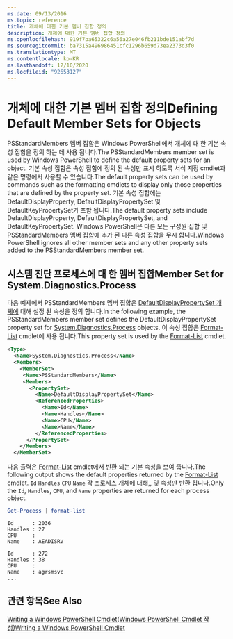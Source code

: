 ```yaml
---
ms.date: 09/13/2016
ms.topic: reference
title: 개체에 대한 기본 멤버 집합 정의
description: 개체에 대한 기본 멤버 집합 정의
ms.openlocfilehash: 919f7ba65322c6a56a27e046fb211bde151abf7d
ms.sourcegitcommit: ba7315a496986451cfc1296b659d73ea2373d3f0
ms.translationtype: MT
ms.contentlocale: ko-KR
ms.lasthandoff: 12/10/2020
ms.locfileid: "92653127"
---
```

# <a name="defining-default-member-sets-for-objects"></a><span data-ttu-id="f4718-103">개체에 대한 기본 멤버 집합 정의</span><span class="sxs-lookup"><span data-stu-id="f4718-103">Defining Default Member Sets for Objects</span></span>

<span data-ttu-id="f4718-104">PSStandardMembers 멤버 집합은 Windows PowerShell에서 개체에 대 한 기본 속성 집합을 정의 하는 데 사용 됩니다.</span><span class="sxs-lookup"><span data-stu-id="f4718-104">The PSStandardMembers member set is used by Windows PowerShell to define the default property sets for an object.</span></span> <span data-ttu-id="f4718-105">기본 속성 집합은 속성 집합에 정의 된 속성만 표시 하도록 서식 지정 cmdlet과 같은 명령에서 사용할 수 있습니다.</span><span class="sxs-lookup"><span data-stu-id="f4718-105">The default property sets can be used by commands such as the formatting cmdlets to display only those properties that are defined by the property set.</span></span> <span data-ttu-id="f4718-106">기본 속성 집합에는 DefaultDisplayProperty, DefaultDisplayPropertySet 및 DefaultKeyPropertySet가 포함 됩니다.</span><span class="sxs-lookup"><span data-stu-id="f4718-106">The default property sets include DefaultDisplayProperty, DefaultDisplayPropertySet, and DefaultKeyPropertySet.</span></span> <span data-ttu-id="f4718-107">Windows PowerShell은 다른 모든 구성원 집합 및 PSStandardMembers 멤버 집합에 추가 된 다른 속성 집합을 무시 합니다.</span><span class="sxs-lookup"><span data-stu-id="f4718-107">Windows PowerShell ignores all other member sets and any other property sets added to the PSStandardMembers member set.</span></span>

## <a name="member-set-for-systemdiagnosticsprocess"></a><span data-ttu-id="f4718-108">시스템 진단 프로세스에 대 한 멤버 집합</span><span class="sxs-lookup"><span data-stu-id="f4718-108">Member Set for System.Diagnostics.Process</span></span>

<span data-ttu-id="f4718-109">다음 예제에서 PSStandardMembers 멤버 집합은 [DefaultDisplayPropertySet 개체에](/dotnet/api/System.Diagnostics.Process) 대해 설정 된 속성을 정의 합니다.</span><span class="sxs-lookup"><span data-stu-id="f4718-109">In the following example, the PSStandardMembers member set defines the DefaultDisplayPropertySet property set for [System.Diagnostics.Process](/dotnet/api/System.Diagnostics.Process) objects.</span></span> <span data-ttu-id="f4718-110">이 속성 집합은 [Format-List](/powershell/module/Microsoft.PowerShell.Utility/Format-List) cmdlet에 사용 됩니다.</span><span class="sxs-lookup"><span data-stu-id="f4718-110">This property set is used by the [Format-List](/powershell/module/Microsoft.PowerShell.Utility/Format-List) cmdlet.</span></span>

```xml
<Type>
  <Name>System.Diagnostics.Process</Name>
  <Members>
    <MemberSet>
     <Name>PSStandardMembers</Name>
     <Members>
       <PropertySet>
         <Name>DefaultDisplayPropertySet</Name>
         <ReferencedProperties>
           <Name>Id</Name>
           <Name>Handles</Name>
           <Name>CPU</Name>
           <Name>Name</Name>
         </ReferencedProperties>
      </PropertySet>
    </Members>
  </MemberSet>
```

<span data-ttu-id="f4718-111">다음 출력은 [Format-List](/powershell/module/Microsoft.PowerShell.Utility/Format-List) cmdlet에서 반환 되는 기본 속성을 보여 줍니다.</span><span class="sxs-lookup"><span data-stu-id="f4718-111">The following output shows the default properties returned by the [Format-List](/powershell/module/Microsoft.PowerShell.Utility/Format-List) cmdlet.</span></span> <span data-ttu-id="f4718-112">`Id` `Handles` `CPU` `Name` 각 프로세스 개체에 대해,, 및 속성만 반환 됩니다.</span><span class="sxs-lookup"><span data-stu-id="f4718-112">Only the `Id`, `Handles`, `CPU`, and `Name` properties are returned for each process object.</span></span>

```powershell
Get-Process | format-list
```

```output
Id      : 2036
Handles : 27
CPU     :
Name    : AEADISRV

Id      : 272
Handles : 38
CPU     :
Name    : agrsmsvc
...
```

## <a name="see-also"></a><span data-ttu-id="f4718-113">관련 항목</span><span class="sxs-lookup"><span data-stu-id="f4718-113">See Also</span></span>

[<span data-ttu-id="f4718-114">Writing a Windows PowerShell Cmdlet(Windows PowerShell Cmdlet 작성)</span><span class="sxs-lookup"><span data-stu-id="f4718-114">Writing a Windows PowerShell Cmdlet</span></span>](./writing-a-windows-powershell-cmdlet.md)
